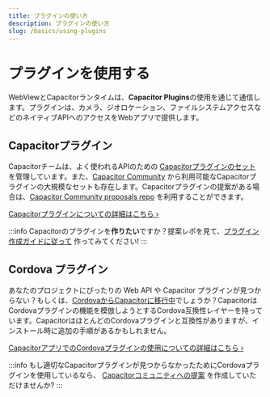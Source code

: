 ```yaml
---
title: プラグインの使い方
description: プラグインの使い方
slug: /basics/using-plugins
---
```


# プラグインを使用する

WebViewとCapacitorランタイムは、**Capacitor Plugins**の使用を通じて通信します。プラグインは、カメラ、ジオロケーション、ファイルシステムアクセスなどのネイティブAPIへのアクセスをWebアプリで提供します。

## Capacitorプラグイン

Capacitorチームは、よく使われるAPIのための [Capacitorプラグインのセット](/plugins/official.md) を管理しています。また、[Capacitor Community](https://github.com/capacitor-community/) から利用可能なCapacitorプラグインの大規模なセットも存在します。Capacitorプラグインの提案がある場合は、[Capacitor Community proposals repo](https://github.com/capacitor-community/proposals/) を利用することができます。

[Capacitorプラグインについての詳細はこちら &#8250;](/plugins.mdx)

:::info
Capacitorのプラグインを**作りたい**ですか？提案レポを見て、[プラグイン作成ガイドに従って](/plugins/creating-plugins/overview.md) 作ってみてください!
:::

## Cordova プラグイン

あなたのプロジェクトにぴったりの Web API や Capacitor プラグインが見つからない？もしくは、[CordovaからCapacitorに移行中](/main/cordova/migration-strategy.md)でしょうか？CapacitorはCordovaプラグインの機能を模倣しようとするCordova互換性レイヤーを持っています。CapacitorはほとんどのCordovaプラグインと互換性がありますが、インストール時に追加の手順があるかもしれません。

[CapacitorアプリでのCordovaプラグインの使用についての詳細はこちら &#8250;](/plugins/cordova.md)

:::info
もし適切なCapacitorプラグインが見つからなかったためにCordovaプラグインを使用しているなら、 [Capacitorコミュニティへの提案](https://github.com/capacitor-community/proposals/) を作成していただけませんか?
:::
